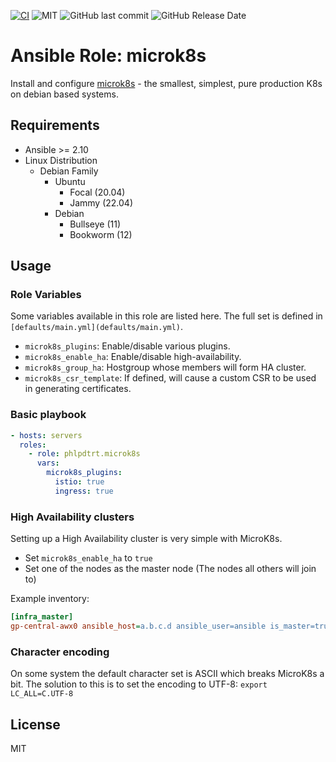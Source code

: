 [![CI](https://github.com/phlpdtrt/ansible-role-microk8s/actions/workflows/ci.yml/badge.svg)](https://github.com/phlpdtrt/ansible-role-microk8s/actions/workflows/ci.yml)
![MIT](https://img.shields.io/badge/license-MIT-brightgreen.svg?style=flat-square)
![GitHub last commit](https://img.shields.io/github/last-commit/phlpdtrt/ansible-role-microk8s?style=flat-square)
![GitHub Release Date](https://img.shields.io/github/release-date/phlpdtrt/ansible-role-microk8s?style=flat-square)

# Ansible Role: microk8s

Install and configure [microk8s](https://microk8s.io/) - the smallest, simplest, pure production K8s on debian based systems.

## Requirements

* Ansible >= 2.10
* Linux Distribution
    * Debian Family
      * Ubuntu
        * Focal (20.04)
        * Jammy (22.04)
      * Debian
        * Bullseye (11)
        * Bookworm (12)

## Usage

### Role Variables

Some variables available in this role are listed here.  The full set is
defined in `[defaults/main.yml](defaults/main.yml)`.
* `microk8s_plugins`: Enable/disable various plugins.
* `microk8s_enable_ha`: Enable/disable high-availability.
* `microk8s_group_ha`: Hostgroup whose members will form HA cluster.
* `microk8s_csr_template`: If defined, will cause a custom CSR to be used in
  generating certificates.

### Basic playbook

```yaml
- hosts: servers
  roles:
    - role: phlpdtrt.microk8s
      vars:
        microk8s_plugins:
          istio: true
          ingress: true
```

### High Availability clusters

Setting up a High Availability cluster is very simple with MicroK8s.

* Set `microk8s_enable_ha` to `true`
* Set one of the nodes as the master node (The nodes all others will join to)

Example inventory:
```ini
[infra_master]
gp-central-awx0 ansible_host=a.b.c.d ansible_user=ansible is_master=true
```

### Character encoding

On some system the default character set is ASCII which breaks MicroK8s a bit. The solution to this is to set the
encoding to UTF-8: `export LC_ALL=C.UTF-8`

## License

MIT


